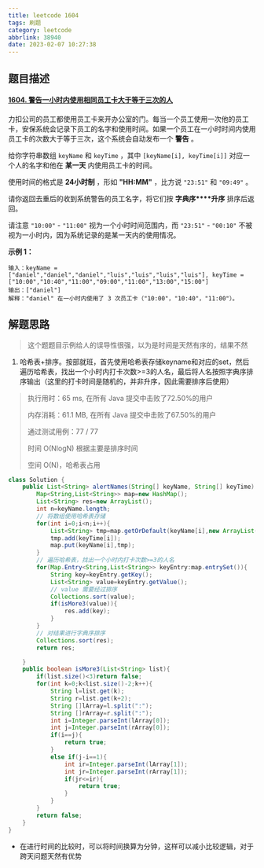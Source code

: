 ```yaml
---
title: leetcode 1604
tags: 刷题
category: leetcode
abbrlink: 38940
date: 2023-02-07 10:27:38
---
```


## 题目描述

#### [1604. 警告一小时内使用相同员工卡大于等于三次的人](https://leetcode.cn/problems/alert-using-same-key-card-three-or-more-times-in-a-one-hour-period/)



力扣公司的员工都使用员工卡来开办公室的门。每当一个员工使用一次他的员工卡，安保系统会记录下员工的名字和使用时间。如果一个员工在一小时时间内使用员工卡的次数大于等于三次，这个系统会自动发布一个 **警告** 。

给你字符串数组 `keyName` 和 `keyTime` ，其中 `[keyName[i], keyTime[i]]` 对应一个人的名字和他在 **某一天** 内使用员工卡的时间。

使用时间的格式是 **24小时制** ，形如 **"HH:MM"** ，比方说 `"23:51"` 和 `"09:49"` 。

请你返回去重后的收到系统警告的员工名字，将它们按 **字典序****升序** 排序后返回。

请注意 `"10:00"` - `"11:00"` 视为一个小时时间范围内，而 `"23:51"` - `"00:10"` 不被视为一小时内，因为系统记录的是某一天内的使用情况。

 

**示例 1：**

```
输入：keyName = ["daniel","daniel","daniel","luis","luis","luis","luis"], keyTime = ["10:00","10:40","11:00","09:00","11:00","13:00","15:00"]
输出：["daniel"]
解释："daniel" 在一小时内使用了 3 次员工卡（"10:00"，"10:40"，"11:00"）。
```

## 解题思路

> 这个题题目示例给人的误导性很强，以为是时间是天然有序的，结果不然

1. 哈希表+排序。按部就班，首先使用哈希表存储keyname和对应的set，然后遍历哈希表，找出一个小时内打卡次数>=3的人名，最后将人名按照字典序排序输出（这里的打卡时间是随机的，并非升序，因此需要排序后使用）

> 执行用时：65 ms, 在所有 Java 提交中击败了72.50%的用户
>
> 内存消耗：61.1 MB, 在所有 Java 提交中击败了67.50%的用户
>
> 通过测试用例：77 / 77
>
> 时间 O(NlogN) 根据主要是排序时间
>
> 空间 O(N)，哈希表占用

```java
class Solution {
    public List<String> alertNames(String[] keyName, String[] keyTime) {
        Map<String,List<String>> map=new HashMap();
        List<String> res=new ArrayList();
        int n=keyName.length;
        // 将数组使用哈希表存储
        for(int i=0;i<n;i++){
            List<String> tmp=map.getOrDefault(keyName[i],new ArrayList());
            tmp.add(keyTime[i]);
            map.put(keyName[i],tmp);
        }
        // 遍历哈希表，找出一个小时内打卡次数>=3的人名
        for(Map.Entry<String,List<String>> keyEntry:map.entrySet()){
            String key=keyEntry.getKey();
            List<String> value=keyEntry.getValue();
            // value 需要经过排序
            Collections.sort(value);
            if(isMore3(value)){
                res.add(key);
            }
        }
        // 对结果进行字典序排序
        Collections.sort(res);
        return res;

    }
    public boolean isMore3(List<String> list){
        if(list.size()<3)return false;
        for(int k=0;k<list.size()-2;k++){
            String l=list.get(k);
            String r=list.get(k+2);
            String []lArray=l.split(":");
            String []rArray=r.split(":");
            int i=Integer.parseInt(lArray[0]);
            int j=Integer.parseInt(rArray[0]);
            if(i==j){
                return true;
            }
            else if(j-i==1){
                int ir=Integer.parseInt(lArray[1]);
                int jr=Integer.parseInt(rArray[1]);
                if(jr<=ir){
                    return true;
                }
            }
        }
        return false;
    }
}
```

- 在进行时间的比较时，可以将时间换算为分钟，这样可以减小比较逻辑，对于跨天问题天然有优势